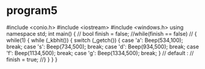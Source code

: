 # program5
#include &lt;conio.h> #include &lt;iostream> #include &lt;windows.h>  using namespace std;  int main() {    // bool finish = false;     //while(finish == false)    // {    while(1)    {      while (_kbhit())     {         switch (_getch())         {         case 'a':             Beep(534,100);             break;         case 's':             Beep(734,500);             break;         case 'd':             Beep(934,500);             break;         case 'f':             Beep(1134,500);             break;         case 'g':             Beep(1334,500);             break;         }       //  default :        //     finish = true;         //}     } } }
